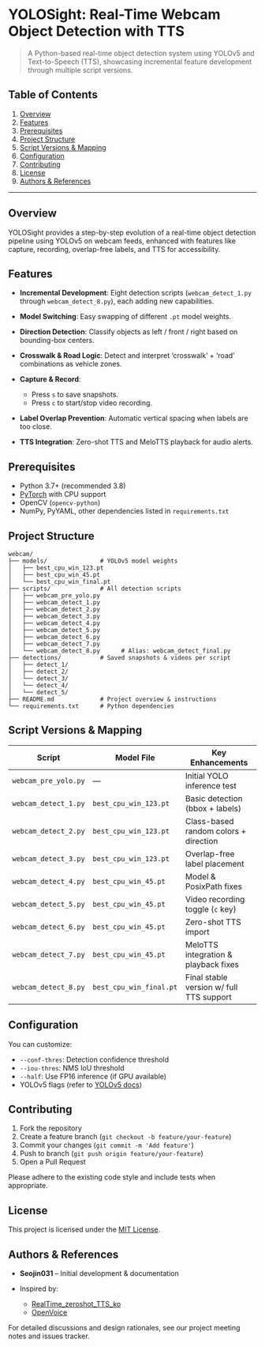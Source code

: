 # YOLOSight: Real-Time Webcam Object Detection with TTS

> A Python-based real-time object detection system using YOLOv5 and Text-to-Speech (TTS), showcasing incremental feature development through multiple script versions.

## Table of Contents

1. [Overview](#overview)
2. [Features](#features)
3. [Prerequisites](#prerequisites)
4. [Project Structure](#project-structure)
5. [Script Versions & Mapping](#script-versions--mapping)
6. [Configuration](#configuration)
7. [Contributing](#contributing)
8. [License](#license)
9. [Authors & References](#authors--references)

---

## Overview

YOLOSight provides a step-by-step evolution of a real-time object detection pipeline using YOLOv5 on webcam feeds, enhanced with features like capture, recording, overlap-free labels, and TTS for accessibility.

## Features

* **Incremental Development**: Eight detection scripts (`webcam_detect_1.py` through `webcam_detect_8.py`), each adding new capabilities.
* **Model Switching**: Easy swapping of different `.pt` model weights.
* **Direction Detection**: Classify objects as left / front / right based on bounding-box centers.
* **Crosswalk & Road Logic**: Detect and interpret ‘crosswalk’ + ‘road’ combinations as vehicle zones.
* **Capture & Record**:

  * Press `s` to save snapshots.
  * Press `c` to start/stop video recording.
* **Label Overlap Prevention**: Automatic vertical spacing when labels are too close.
* **TTS Integration**: Zero-shot TTS and MeloTTS playback for audio alerts.

## Prerequisites

* Python 3.7+ (recommended 3.8)
* [PyTorch](https://pytorch.org/) with CPU support
* OpenCV (`opencv-python`)
* NumPy, PyYAML, other dependencies listed in `requirements.txt`

## Project Structure

```
webcam/
├── models/               # YOLOv5 model weights
│   ├── best_cpu_win_123.pt
│   ├── best_cpu_win_45.pt
│   └── best_cpu_win_final.pt
├── scripts/              # All detection scripts
│   ├── webcam_pre_yolo.py
│   ├── webcam_detect_1.py
│   ├── webcam_detect_2.py
│   ├── webcam_detect_3.py
│   ├── webcam_detect_4.py
│   ├── webcam_detect_5.py
│   ├── webcam_detect_6.py
│   ├── webcam_detect_7.py
│   └── webcam_detect_8.py      # Alias: webcam_detect_final.py
├── detections/           # Saved snapshots & videos per script
│   ├── detect_1/
│   ├── detect_2/
│   └── detect_3/
│   └── detect_4/
│   └── detect_5/
├── README.md             # Project overview & instructions
└── requirements.txt      # Python dependencies
```

## Script Versions & Mapping

| Script               | Model File              | Key Enhancements                         |
| -------------------- | ----------------------- | ---------------------------------------- |
| `webcam_pre_yolo.py` | *—*                     | Initial YOLO inference test              |
| `webcam_detect_1.py` | `best_cpu_win_123.pt`   | Basic detection (bbox + labels)          |
| `webcam_detect_2.py` | `best_cpu_win_123.pt`   | Class-based random colors + direction    |
| `webcam_detect_3.py` | `best_cpu_win_123.pt`   | Overlap-free label placement             |
| `webcam_detect_4.py` | `best_cpu_win_45.pt`    | Model & PosixPath fixes                  |
| `webcam_detect_5.py` | `best_cpu_win_45.pt`    | Video recording toggle (`c` key)         |
| `webcam_detect_6.py` | `best_cpu_win_45.pt`    | Zero-shot TTS import                     |
| `webcam_detect_7.py` | `best_cpu_win_45.pt`    | MeloTTS integration & playback fixes     |
| `webcam_detect_8.py` | `best_cpu_win_final.pt` | Final stable version w/ full TTS support |

## Configuration

You can customize:

* `--conf-thres`: Detection confidence threshold
* `--iou-thres`: NMS IoU threshold
* `--half`: Use FP16 inference (if GPU available)
* YOLOv5 flags (refer to [YOLOv5 docs](https://github.com/ultralytics/yolov5))

## Contributing

1. Fork the repository
2. Create a feature branch (`git checkout -b feature/your-feature`)
3. Commit your changes (`git commit -m 'Add feature'`)
4. Push to branch (`git push origin feature/your-feature`)
5. Open a Pull Request

Please adhere to the existing code style and include tests when appropriate.

## License

This project is licensed under the [MIT License](LICENSE).

## Authors & References

* **Seojin031** – Initial development & documentation
* Inspired by:

  * [RealTime\_zeroshot\_TTS\_ko](https://github.com/Nyan-SouthKorea/RealTime_zeroshot_TTS_ko)
  * [OpenVoice](https://github.com/myshell-ai/OpenVoice)

For detailed discussions and design rationales, see our project meeting notes and issues tracker.




